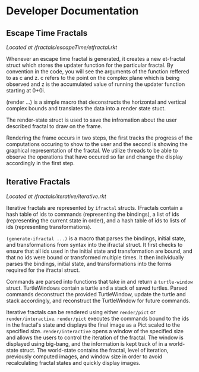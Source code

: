 # Developer Documentation


## Escape Time Fractals
_Located at /fractals/escapeTime/etfractal.rkt_

Whenever an escape time fractal is generated, it creates a new et-fractal struct which stores the updater function for the particular 
fractal. By convention in the code, you will see the arguments of the function reffered to as c and z. c refers to the point on the complex
plane which is being observed and z is the accumulated value of running the updater function starting at 0+0i.

(render ...) is a simple macro that deconstructs the horizontal and vertical complex bounds and translates the data into
a render state stuct.

The render-state struct is used to save the infromation about the user described fractal to draw on the frame. 

Rendering the frame occurs in two steps, the first tracks the progress of the computations occuring to show to the user and the second
is showing the graphical representation of the fractal. We utilize threads to be able to observe the operations that have occured so far and
change the display accordingly in the first step.

## Iterative Fractals
_Located at /fractals/iterative/iterative.rkt_

Iterative fractals are represented by `ifractal` structs. IFractals contain a hash table of ids to commands (representing the bindings), a list of ids (representing the current state in order), and a hash table of ids to lists of ids (representing transformations). 

`(generate-ifractal ...)` is a macro that parses the bindings, initial state, and transformations from syntax into the ifractal struct. It first checks to ensure that all ids used in the initial state and transformation are bound, and that no ids were bound or transformed multiple times. It then individually parses the bindings, initial state, and transformations into the forms required for the ifractal struct.

Commands are parsed into functions that take in and return a `turtle-window `struct. TurtleWindows contain a turtle and a stack of saved turtles. Parsed commands deconstruct the provided TurtleWindow, update the turtle and stack accordingly, and reconstruct the TurtleWindow for future commands.

Iterative fractals can be rendered using either `render/pict` or `render/interactive`. `render/pict` executes the commands bound to the ids in the fractal's state and displays the final image as a Pict scaled to the specified size. `render/interactive` opens a window of the specified size and allows the users to control the iteration of the fractal. The window is displayed using big-bang, and the information is kept track of in a world-state struct. The world-state contains the fractal, level of iteration, previously computed images, and window size in order to avoid recalculating fractal states and quickly display images. 